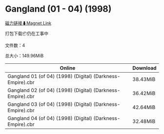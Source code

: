 # Gangland (01 - 04) (1998)

[磁力链接⬇Magnet Link](magnet:?xt=urn:btih:0da09573500f57b3908cf537f448f9ba3a4d275a&dn=Gangland%20%2801%20-%2004%29%20%281998%29)

打包下载📦仍在工事中

文件数：4

总大小：149.96MiB

Online | Download
--- | ---
Gangland 01 (of 04) (1998) (Digital) (Darkness-Empire).cbr | 38.43MiB
Gangland 02 (of 04) (1998) (Digital) (Darkness-Empire).cbr | 36.42MiB
Gangland 03 (of 04) (1998) (Digital) (Darkness-Empire).cbr | 42.64MiB
Gangland 04 (of 04) (1998) (Digital) (Darkness-Empire).cbr | 32.48MiB
